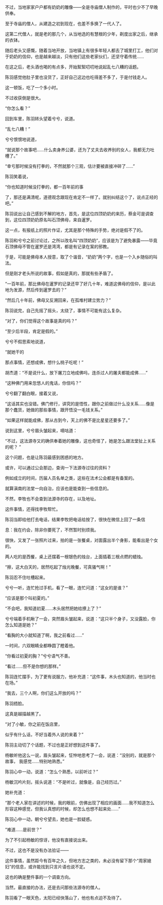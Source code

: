 不过，当地家家户户都有奶奶的雕像——全是寺庙僧人制作的，平时也少不了早晚供奉。

至于寺庙的僧人，从建造之初到现在，也差不多换了一代人了。

这第二代僧人，就是老的那几个，从当地选的有慧根的少年，剃度出家之后，继承的衣钵。

随后老头又感慨，随着当地开放，当地镇上有很多年轻人都去了城里打工，他们对于奶奶的信仰，也是越来越淡，只有他们这些老家伙们，还坚守着传统……

在这之后，老头酒也喝的有点多，开始絮絮叨叨地说起乱七八糟的话题。

陈羽感觉他肚子里也没货了，正好自己这边也吃得差不多了，于是付钱走人。

这一顿饭，吃了一个多小时。

不过收获倒是很大。

“你怎么看？”

回到车里，陈羽转头望着兮兮，说道。

“乱七八糟！”

兮兮恨恨地说道，

“就说那个故事吧……什么卖身养公婆，还为了丈夫去收养别的女人，我都无力吐槽了。”

“幸亏那时候没有打拳的，不然就那个三观，估计要被直接冲碎了……”

陈羽笑着说，

“你也知道时候没打拳的，都一百年前的事

了，那还是满清呢，道德观念跟现在肯定不一样了。就别纠结这个了，说点正经的吧。”

陈羽说出让自己感到不解的地方，首先，是这位四顶奶奶的来历，蔡金可是调查到，这位四顶奶奶原名叫石顶佛母，来自暹罗。

这一点，有报纸上的照片作证，尤其是那个特殊的手势，绝对是假不了的。

陈羽和兮兮之前讨论过，之所以改名叫“四顶奶奶”，应该是为了避免暴露——毕竟石顶佛母不管在暹罗还是湾湾，都是有记录在案的邪教。

于是，可能是佛母本人授意，取了个谐音，“奶奶”两个字，也是一个入乡随俗的叫法。

但是刚才老头所说的故事，假如是真的，那就有些矛盾了。

“一百年前，那比佛母在暹罗的记录还早了好几十年，难道这佛母的信仰，是以此地为发源，然后传到暹罗去的？”

“然后几十年前，佛母又反溯回来，在孤堆村建立势力？”

陈羽说完，自己先摇了摇头，太绕了，事情不可能有这么复杂。

“对了，你们觉得这个故事是真的吗？”

“至少后半段，肯定是假的。”

兮兮不假思索地说道，

“就她干的

那点事情，还想成佛，想什么桃子吃呢！”

胡杰道：“不是说什么，放下屠刀立地成佛吗，连杀过人的屠夫都能成佛……”

“这种佛门用来忽悠人的鬼话，你信吗？”

兮兮翻了翻白眼，接着又说，

“这话其实也没错。佛门修行，讲究的是悟性，跟你之前做过什么没关系……像是那个蠢货，她做的那些事情，跟开悟没一毛钱关系。”

“如果这样就能成佛，那从古到今，天上的佛不是比星星还要多了。”

说到这里，兮兮眉头皱起来，嘀咕道：

“不过，这法源寺又的确供奉着她的雕像，这也奇怪了，她是怎么跟法堂扯上关系的呢？ ”

这个问题，也是让陈羽最感到困惑的地方。

或许，可以通过公会那边，查询一下法源寺过往的资料？

例如成立的时间，历届人员名单之类，这些在法术公会都是有备案的。

就算滇南的法堂一向自治，应该也是能查到一些信息的。

不然，李牧也不会查到法源寺的存在，以及地址。

这件事情，还得找李牧帮忙。

陈羽当即给他打去电话，结果李牧把电话给按了，很快在微信上回了一条信

息：我在约会，除非你要死了，不然暂时别烦我。

很快，又发了一张照片过来，拍的是一张餐桌，对面露出半个身影，能看出是个女的。

两人吃的是西餐，桌上还摆着一根银色的烛台，上面插着三根点燃的蜡烛。

“擦，这大白天的，居然吃起了烛光晚餐，可真骚气啊！”

陈羽忍不住吐槽起来。

兮兮一听，连忙抢过手机，看了一眼，连忙问道：“这女的是谁？”

“应该是那个叫初夏的。”

“不会吧，我知道初夏……木头居然把她给撩上了？”

兮兮端着手机瞅了一会，突然眉头皱起来，说道：“这只半个身子，又没露脸，你怎么知道是她？”

“看胸的大小就知道了啊，我之前看过……”

一时间，六双眼睛全都睁圆了瞪着他。

“你看过初夏的胸？”兮兮语气不善。

“看过……但不是你想的那样。”

陈羽连忙摆手，为了更有说服力，他补充道：“这件事，木头也知道的，他当时也在场。”

“我去，三个人啊，你们这么开放的吗？”

陈羽捂脸。

这真是越描越黑了。

“对了小敏，你之前在饭店里，

似乎有什么话，不好当着外人说的来着？”

陈羽主动切了个话题，不过也是正好想到这件事了。

杨敏听他这么一说，眉头皱起来，怔忡地思考了一会，说道：“没别的，就是那个故事， 我感觉……特别地熟悉。”

陈羽心中一动，说道：“怎么个熟悉，以前听过？”

杨敏沉吟片刻，摇头说道：“不是听过，就像是，自己经历过。”

她补充道：

“那个老人家在讲述的时候，我的眼前，仿佛出现了相应的画面……我不知道怎么形容这种感觉，但我认真想的时候，却怎么也想不起来处……”

陈羽心中一动，朝兮兮望去，她也是一脸疑惑。

“难道……是前世？”

为了不引起杨敏的惊讶，他没有直接说出来。

不过，这也不是没有办法验证——

这件事情，虽然距今有百年之久，但地方志之类的，未必没有留下那个“周家媳妇”的信息，或许能找到只言片语也说不定。

这也的确是整件事的一个调查方向。

当然，最直接的办法，还是去问那些法源寺的僧人。

陈羽看了一眼天色，太阳已经快落山了，他也有点迫不及待了。
